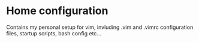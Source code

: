 # Home configuration

Contains my personal setup for vim, invluding .vim and .vimrc configuration files, startup scripts, bash config etc... 

